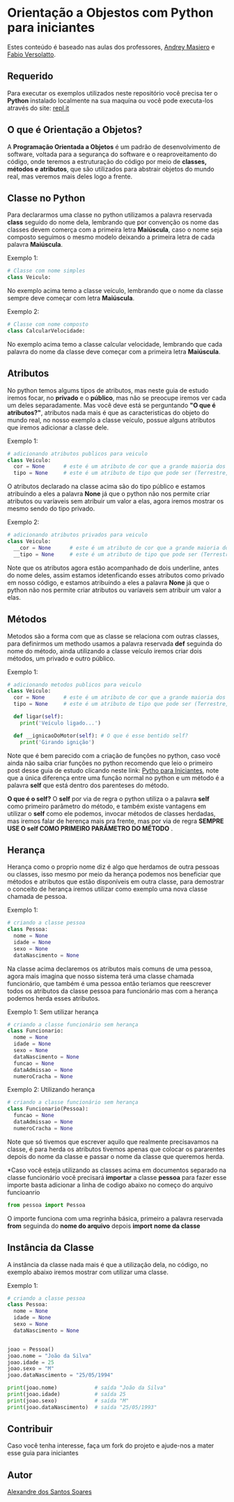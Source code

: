 # Orientação a Objestos com Python para iniciantes

Estes conteúdo é baseado nas aulas dos professores, [Andrey Masiero](https://github.com/amasiero) e [Fabio Versolatto](https://www.linkedin.com/in/fabio-versolatto-a9740ba4/?originalSubdomain=br).

## Requerido
Para executar os exemplos utilizados neste repositório você precisa ter o **Python** instalado localmente na sua maquína ou você pode executa-los através do site: [repl.it](https://repl.it)

## O que é Orientação a Objetos?
A **Programação Orientada a Objetos** é um padrão de desenvolvimento de software, voltada para a segurança do software e o reaproveitamento do código, onde teremos a estruturação do código por meio de **classes, métodos e atributos**, que são utilizados para abstrair objetos do mundo real, mas veremos mais deles logo a frente.

## Classe no Python
Para declararmos uma classe no python utilizamos a palavra reservada **class** seguido do nome dela, lembrando que por convenção os nome das classes devem comerça com a primeira letra **Maiúscula**, caso o nome seja composto seguimos o mesmo modelo deixando a primeira letra de cada palavra **Maiúscula**.

Exemplo 1:
```python
# Classe com nome simples
class Veiculo:
```
No exemplo acima temo a classe veículo, lembrando que o nome da classe sempre deve começar com letra **Maiúscula**.

Exemplo 2:
```python
# Classe com nome composto
class CalcularVelocidade:
```
No exemplo acima temo a classe calcular velocidade, lembrando que cada palavra do nome da classe deve começar com a primeira letra **Maiúscula**.

## Atributos 
No python temos algums tipos de atributos, mas neste guia de estudo iremos focar, no **privado** e o **público**, mas não se preocupe iremos ver cada um deles separadamente. Mas você deve está se perguntando **"O que é atributos?"**, atributos nada mais é que as caracteristicas do objeto do mundo real, no nosso exemplo a classe veículo, possue alguns atributos que iremos adicionar a classe dele.

Exemplo 1:
```python
# adicionando atributos publicos para veiculo
class Veiculo:
  cor = None      # este é um atributo de cor que a grande maioria dos veiculos possuem
  tipo = None     # este é um atributo de tipo que pode ser (Terrestre, Náutico, Aéreo)
```

O atributos declarado na classe acima são do tipo público e estamos atribuíndo a eles a palavra **None** já que o python não nos permite criar atributos ou varíaveis sem atribuir um valor a elas, agora iremos mostrar os mesmo sendo do tipo privado.

Exemplo 2:
```python
# adicionando atributos privados para veiculo
class Veiculo:
  __cor = None      # este é um atributo de cor que a grande maioria dos veiculos possuem
  __tipo = None     # este é um atributo de tipo que pode ser (Terrestre, Náutico, Aéreo)
```
Note que os atributos agora estão acompanhado de dois underline, antes do nome deles, assim estamos idetenficando esses atributos como privado em nosso código, e estamos atribuíndo a eles a palavra **None** já que o python não nos permite criar atributos ou varíaveis sem atribuir um valor a elas.

## Métodos
Metodos são a forma com que as classe se relaciona com outras classes, para definirmos um methodo usamos a palavra reservada **def** seguinda do nome do método, ainda utilizando a classe veículo iremos criar dois métodos, um privado e outro público.

Exemplo 1:
```python
# adicionando metodos publicos para veiculo
class Veiculo:
  cor = None      # este é um atributo de cor que a grande maioria dos veiculos possuem
  tipo = None     # este é um atributo de tipo que pode ser (Terrestre, Náutico, Aéreo)

  def ligar(self):
    print('Veículo ligado...')

  def __ignicaoDoMotor(self): # O que é esse bentido self?
    print('Girando ignição')

```
Note que é bem parecido com a criação de funções no python, caso você ainda não saiba criar funções no python recomendo que leio o primeiro post desse guia de estudo clicando neste link: [Pytho para Iniciantes](https://medium.com/@alexandredossantossoares/python-para-iniciantes-6394d6a86f50), note que a única diferença entre uma função normal no python e um método é a palavra **self** que está dentro dos parenteses do método.

**O que é o self?**
O **self** por via de regra o python utiliza o a palavra **self** como primeiro parâmetro do método, e também existe vantagens em utilizar o **self** como ele podemos, invocar métodos de classes herdadas, mas iremos falar de herença mais pra frente, mas por via de regra **SEMPRE USE O self COMO PRIMEIRO PARÂMETRO DO MÉTODO** .


## Herança
Herança como o proprio nome diz é algo que herdamos de outra pessoas ou classes, isso mesmo por meio da herança podemos nos beneficiar que métodos e atributos que estão disponíveis em outra classe, para demostrar o conceito de herança iremos utilizar como exemplo uma nova classe chamada de pessoa.


Exemplo 1:
```python
# criando a classe pessoa 
class Pessoa:
  nome = None
  idade = None
  sexo = None
  dataNascimento = None
```

Na classe acima declaremos os atributos mais comuns de uma pessoa, agora mais imagina que nosso sistema terá uma classe chamada funcionário, que também é uma pessoa então teriamos que reescrever todos os atributos da classe pessoa para funcionário mas com a herança podemos herda esses atributos.

Exemplo 1: Sem utilizar herança 
```python
# criando a classe funcionário sem herança 
class Funcionario:
  nome = None
  idade = None
  sexo = None
  dataNascimento = None
  funcao = None
  dataAdmissao = None
  numeroCracha = None
```

Exemplo 2: Utilizando herança 
```python
# criando a classe funcionário sem herança 
class Funcionario(Pessoa):
  funcao = None
  dataAdmissao = None
  numeroCracha = None
```

Note que só tivemos que escrever aquilo que realmente precisavamos na classe, é para herda os atributos tivemos apenas que colocar os pararentes depois do nome da classe e passar o nome da classe que queremos herda.

*Caso você esteja utilizando as classes acima em documentos separado na classe funcionário você precisará **importar** a classe **pessoa** para fazer esse importe basta adicionar a linha de codigo abaixo no começo do arquivo funcioanrio

```python
from pessoa import Pessoa
```

O importe funciona com uma regrinha básica, primeiro a palavra reservada **from** seguinda do **nome do arquivo** depois **import** **nome da classe**


## Instância da Classe
A instância da classe nada mais é que a utilização dela, no código, no exemplo abaixo iremos mostrar com utilizar uma classe.

Exemplo 1:
```python
# criando a classe pessoa 
class Pessoa:
  nome = None
  idade = None
  sexo = None
  dataNascimento = None


joao = Pessoa()
joao.nome = "João da Silva"
joao.idade = 25
joao.sexo = "M"
joao.dataNascimento = "25/05/1994"

print(joao.nome)            # saída "João da Silva"
print(joao.idade)           # saída 25
print(joao.sexo)            # saída "M"
print(joao.dataNascimento)  # saída "25/05/1993"

```


## Contribuir
Caso você tenha interesse, faça um fork do projeto e ajude-nos a mater esse guia para iniciantes

## Autor
[Alexandre dos Santos Soares](https://github.com/alexandrejuk)